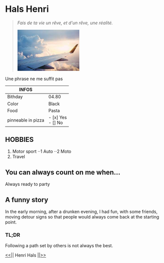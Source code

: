 # Hals Henri

> *Fais de ta vie un rêve, et d'un rêve, une réalité.*
> 
> <img src="https://github.com/henrihals/markdown-challenge/blob/main/Voyage.jpg?raw=true" width=200/>
> 
Une phrase ne me suffit pas

| INFOS | |
| --- | --- |
| Bithday | 04.80 |
| Color | Black |
| Food | Pasta |
| pinneable in pizza | - [x] Yes <br/> - [] No |

## HOBBIES

1. Motor sport
⋅⋅1 Auto
⋅⋅2 Moto
2. Travel  

## You can always count on me when...

Always ready to party

## A funny story

In the early morning, after a drunken evening, I had fun, with some friends, moving detour signs so that people would always come back at the starting point. 

### TL;DR

Following a path set by others is not always the best.

[<<](https://github.com/Saphido/markdown-challenge/blob/main/README.md)|| Henri Hals ||[>>](https://github.com/Mirodeon/markdown-challenge/blob/main/README.md)